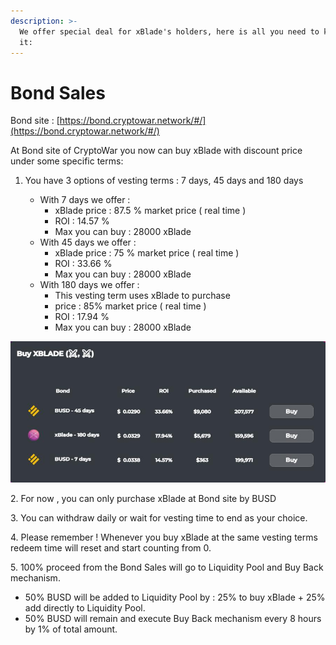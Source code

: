 ```yaml
---
description: >-
  We offer special deal for xBlade's holders, here is all you need to know about
  it:
---
```


# Bond Sales

Bond site : [https://bond.cryptowar.network/#/](https://bond.cryptowar.network/#/)

At Bond site of CryptoWar you now can buy xBlade with discount price under some specific terms:

1.  You have 3 options of vesting terms : 7 days, 45 days and 180 days

    * With 7 days we offer :&#x20;
      * xBlade price : 87.5 % market price ( real time )
      * ROI : 14.57 %
      * Max you can buy : 28000 xBlade
    * With 45 days we offer :&#x20;
      * xBlade price : 75 % market price ( real time )
      * ROI : 33.66 %
      * Max you can buy : 28000 xBlade
    * With 180 days we offer :&#x20;
      * This vesting term uses xBlade to purchase
      * price : 85% market price ( real time )
      * ROI : 17.94 %
      * Max you can buy : 28000 xBlade



![](<../.gitbook/assets/9 (1).jpg>)

2\. For now , you can only purchase xBlade at Bond site by BUSD

3\. You can withdraw daily or wait for vesting time to end as your choice.

4\. Please remember ! Whenever you buy xBlade at the same vesting terms redeem time will reset and start counting from 0.

5\. 100% proceed from the Bond Sales will go to Liquidity Pool and Buy Back mechanism.

* 50% BUSD will be added to Liquidity Pool by : 25% to buy xBlade + 25% add directly to Liquidity Pool.
* 50% BUSD will remain and execute Buy Back mechanism every 8 hours by 1% of total amount.
